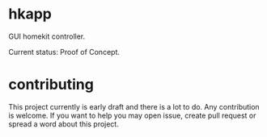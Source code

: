 # hkapp

GUI homekit controller.

Current status: Proof of Concept.

# contributing

This project currently is early draft and there is a lot to do. 
Any contribution is welcome.
If you want to help you may open issue, create pull request or spread a word about this project.

